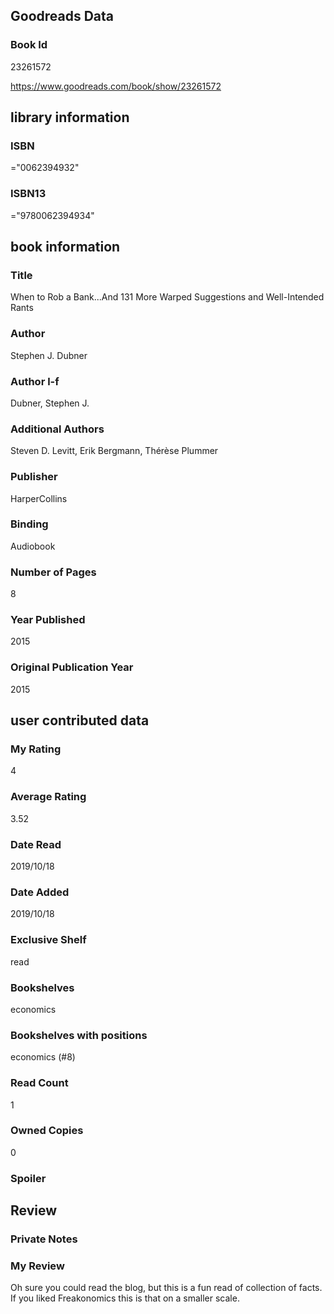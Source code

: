 <!-- This template shows how to bulk convert all columns of data into one markdown file -->
<!-- caveat: KeyError if there's a mismatch. Empty values output nothing -->

## Goodreads Data

### Book Id 

23261572

https://www.goodreads.com/book/show/23261572

## library information

### ISBN 
="0062394932"

### ISBN13 
="9780062394934"

## book information

### Title
When to Rob a Bank...And 131 More Warped Suggestions and Well-Intended Rants

### Author 
Stephen J. Dubner

### Author l-f 
Dubner, Stephen J.

### Additional Authors
Steven D. Levitt, Erik Bergmann, Thérèse Plummer

### Publisher 
HarperCollins

### Binding
Audiobook

### Number of Pages
8

### Year Published
2015

### Original Publication Year 
2015

## user contributed data

### My Rating
4

### Average Rating
3.52

### Date Read
2019/10/18

### Date Added
2019/10/18

### Exclusive Shelf
read

### Bookshelves
economics

### Bookshelves with positions
economics (#8)

### Read Count
1

### Owned Copies
0

### Spoiler 


## Review

### Private Notes


### My Review
Oh sure you could read the blog, but this is a fun read of collection of facts. If you liked Freakonomics this is that on a smaller scale.